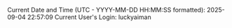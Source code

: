 Current Date and Time (UTC - YYYY-MM-DD HH:MM:SS formatted): 2025-09-04 22:57:09
Current User's Login: luckyaiman
